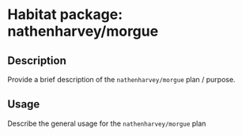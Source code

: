 # Habitat package: nathenharvey/morgue

## Description

Provide a brief description of the `nathenharvey/morgue` plan / purpose.

## Usage

Describe the general usage for the `nathenharvey/morgue` plan
